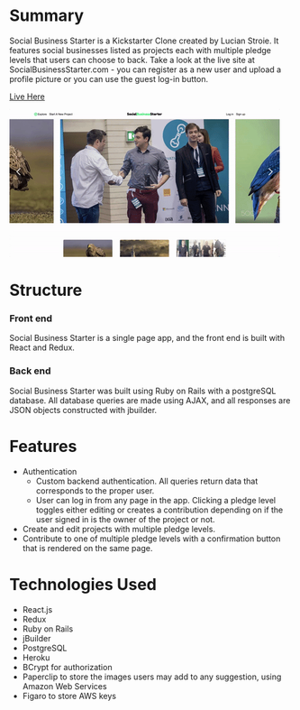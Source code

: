 
# Summary

Social Business Starter is a Kickstarter Clone created by Lucian Stroie. It features social businesses listed as projects each with multiple pledge levels that users can choose to back. Take a look at the live site at SocialBusinessStarter.com - you can register as a new user and upload a profile picture or you can use the guest log-in button.

[Live Here](http://www.socialbusinessstarter.com/)

![](./app/assets/images/sbs2.gif)


# Structure

### Front end

Social Business Starter is a single page app, and the front end is built with React and Redux.

### Back end

Social Business Starter was built using Ruby on Rails with a postgreSQL database. All database queries are made using AJAX, and all responses are JSON objects constructed with jbuilder.


# Features

* Authentication
  * Custom backend authentication. All queries return data that corresponds to the proper user.
  * User can log in from any page in the app. Clicking a pledge level toggles either editing or creates a contribution depending on if the user signed in is the owner of the project or not.
* Create and edit projects with multiple pledge levels.
* Contribute to one of multiple pledge levels with a confirmation button that is rendered on the same page.


# Technologies Used

* React.js
* Redux
* Ruby on Rails
* jBuilder
* PostgreSQL
* Heroku
* BCrypt for authorization
* Paperclip to store the images users may add to any suggestion, using Amazon Web Services
* Figaro to store AWS keys
